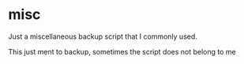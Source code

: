misc
====

Just a miscellaneous backup script that I commonly used. 

This just ment to backup, sometimes the script does not belong to me
